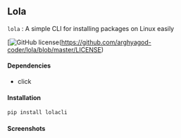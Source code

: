 ## Lola
`lola` : A simple CLI for installing packages on Linux easily 

[![GitHub license](https://img.shields.io/github/license/arghyagod-coder/lola)(https://github.com/arghyagod-coder/lola/blob/master/LICENSE)


#### Dependencies
+ click

#### Installation
```bash
pip install lolacli
```
#### Screenshots



